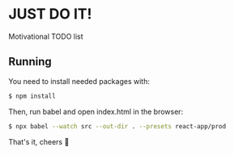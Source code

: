 # JUST DO IT!

Motivational TODO list

## Running

You need to install needed packages with:

```bash
$ npm install
```

Then, run babel and open index.html in the browser:

```bash
$ npx babel --watch src --out-dir . --presets react-app/prod
```

That's it, cheers :beers:
